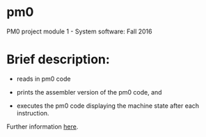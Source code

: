 # pm0
PM0 project module 1 - System software: Fall 2016

# Brief description:

* reads in pm0 code

* prints the assembler version of the pm0 code, and

* executes the pm0 code displaying the machine state after each instruction.

Further information [here](https://bitbucket.org/schneider128k/2016_fall_2016_cop3402/wiki/Project_0_PM0_Virtual_Machine).

